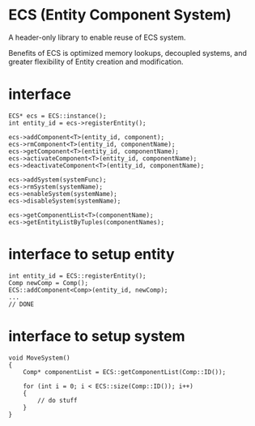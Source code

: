 # ECS (Entity Component System)
A header-only library to enable reuse of ECS system.

Benefits of ECS is optimized memory lookups, decoupled systems, and greater flexibility of Entity creation and modification.

# interface
```
ECS* ecs = ECS::instance();
int entity_id = ecs->registerEntity();

ecs->addComponent<T>(entity_id, component);
ecs->rmComponent<T>(entity_id, componentName);
ecs->getComponent<T>(entity_id, componentName);
ecs->activateComponent<T>(entity_id, componentName);
ecs->deactivateComponent<T>(entity_id, componentName);

ecs->addSystem(systemFunc);
ecs->rmSystem(systemName);
ecs->enableSystem(systemName);
ecs->disableSystem(systemName);

ecs->getComponentList<T>(componentName);
ecs->getEntityListByTuples(componentNames);
```


# interface to setup entity
```
int entity_id = ECS::registerEntity();
Comp newComp = Comp();
ECS::addComponent<Comp>(entity_id, newComp);
...
// DONE
```

# interface to setup system
```
void MoveSystem()
{
    Comp* componentList = ECS::getComponentList(Comp::ID());

    for (int i = 0; i < ECS::size(Comp::ID()); i++)
    {
        // do stuff
    }
}
```
